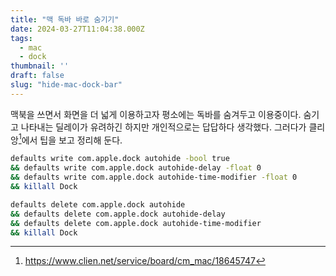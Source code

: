 ```yaml
---
title: "맥 독바 바로 숨기기"
date: 2024-03-27T11:04:38.000Z
tags:
  - mac
  - dock
thumbnail: ''
draft: false
slug: "hide-mac-dock-bar"
---
```


맥북을 쓰면서 화면을 더 넓게 이용하고자 평소에는 독바를 숨겨두고 이용중이다. 숨기고 나타내는 딜레이가 유려하긴 하지만 개인적으로는 답답하다 생각했다. 그러다가 클리앙[^1]에서 팁을 보고 정리해 둔다.

```bash
defaults write com.apple.dock autohide -bool true
&& defaults write com.apple.dock autohide-delay -float 0
&& defaults write com.apple.dock autohide-time-modifier -float 0
&& killall Dock
```

```bash
defaults delete com.apple.dock autohide
&& defaults delete com.apple.dock autohide-delay
&& defaults delete com.apple.dock autohide-time-modifier
&& killall Dock
```

[^1]: https://www.clien.net/service/board/cm_mac/18645747

